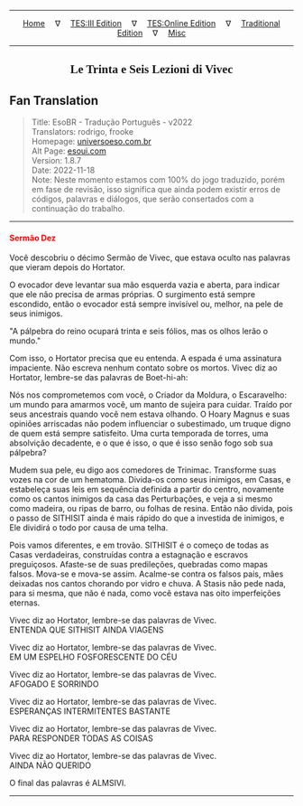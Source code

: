 
---

<!-- Jekyll Page Links -->

<center>
<a href="../../../../../index.html">Home</a>
&emsp;&nabla;&emsp;
<a href="../../../../index-tes3.html">TES:III Edition</a>
&emsp;&nabla;&emsp;
<a href="../../../../index-teso.html">TES:Online Edition</a>
&emsp;&nabla;&emsp;
<a href="../../../../index-traditional.html">Traditional Edition</a>
&emsp;&nabla;&emsp;
<a href="../../../../index-misc.html">Misc</a>
</center>

<!-- Markdown Body Below: -->

---

<center>
<h2><span style="font-family:Georgia">Le Trinta e Seis Lezioni di Vivec</span></h2>
</center>

## Fan Translation

> Title: EsoBR - Tradução Português - v2022\
> Translators: rodrigo, frooke\
> Homepage: [universoeso.com.br][1]\
> Alt Page: [esoui.com][2]\
> Version: 1.8.7\
> Date: 2022-11-18\
> Note: Neste momento estamos com 100% do jogo traduzido, porém em fase de revisão, isso significa que ainda podem existir erros de códigos, palavras e diálogos, que serão consertados com a continuação do trabalho.

[1]: https://www.universoeso.com.br/traducao
[2]: https://www.esoui.com/downloads/info2256-EsoBR-TraduoPortugus-v2022.html

---

#### <span style="color:red">Sermão Dez</span>

Você descobriu o décimo Sermão de Vivec, que estava oculto nas palavras que vieram depois do Hortator.

O evocador deve levantar sua mão esquerda vazia e aberta, para indicar que ele não precisa de armas próprias. O surgimento está sempre escondido, então o evocador está sempre invisível ou, melhor, na pele de seus inimigos.

"A pálpebra do reino ocupará trinta e seis fólios, mas os olhos lerão o mundo."

Com isso, o Hortator precisa que eu entenda. A espada é uma assinatura impaciente. Não escreva nenhum contato sobre os mortos. Vivec diz ao Hortator, lembre-se das palavras de Boet-hi-ah:

Nós nos comprometemos com você, o Criador da Moldura, o Escaravelho: um mundo para amarmos você, um manto de sujeira para cuidar. Traído por seus ancestrais quando você nem estava olhando. O Hoary Magnus e suas opiniões arriscadas não podem influenciar o subestimado, um truque digno de quem está sempre satisfeito. Uma curta temporada de torres, uma absolvição decadente, e o que é isso, o que é isso senão fogo sob sua pálpebra?

Mudem sua pele, eu digo aos comedores de Trinimac. Transforme suas vozes na cor de um hematoma. Divida-os como seus inimigos, em Casas, e estabeleça suas leis em sequência definida a partir do centro, novamente como os cantos inimigos da casa das Perturbações, e veja a si mesmo como madeira, ou ripas de barro, ou folhas de resina. Então não divida, pois o passo de SITHISIT ainda é mais rápido do que a investida de inimigos, e Ele dividirá o todo por causa de uma telha.

Pois vamos diferentes, e em trovão. SITHISIT é o começo de todas as Casas verdadeiras, construídas contra a estagnação e escravos preguiçosos. Afaste-se de suas predileções, quebradas como mapas falsos. Mova-se e mova-se assim. Acalme-se contra os falsos pais, mães deixadas nos cantos chorando por vidro e chuva. A Stasis não pede nada, para si mesma, que não é nada, como você estava nas oito imperfeições eternas.

Vivec diz ao Hortator, lembre-se das palavras de Vivec.\
ENTENDA QUE SITHISIT AINDA VIAGENS

Vivec diz ao Hortator, lembre-se das palavras de Vivec.\
EM UM ESPELHO FOSFORESCENTE DO CÉU

Vivec diz ao Hortator, lembre-se das palavras de Vivec.\
AFOGADO E SORRINDO

Vivec diz ao Hortator, lembre-se das palavras de Vivec.\
ESPERANÇAS INTERMITENTES BASTANTE

Vivec diz ao Hortator, lembre-se das palavras de Vivec.\
PARA RESPONDER TODAS AS COISAS

Vivec diz ao Hortator, lembre-se das palavras de Vivec.\
AINDA NÃO QUERIDO

O final das palavras é ALMSIVI.

---
